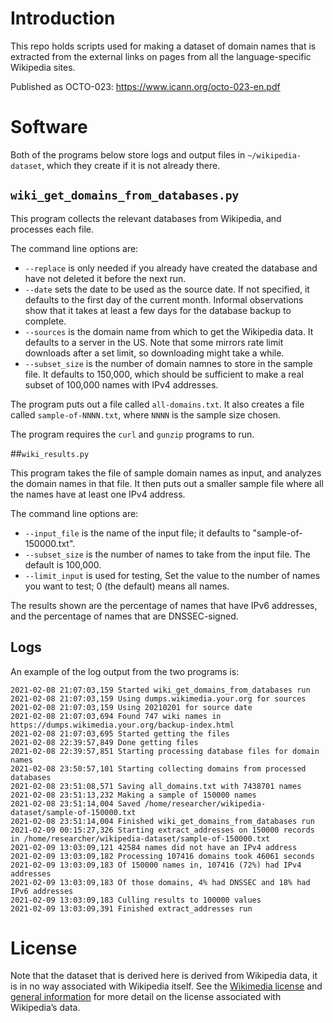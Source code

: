 # Introduction

This repo holds scripts used for making a dataset of domain names that is extracted from the external links on pages from all the language-specific Wikipedia sites.

Published as OCTO-023: https://www.icann.org/octo-023-en.pdf

# Software

Both of the programs below store logs and output files in `~/wikipedia-dataset`, which they create if it is not already there.

## `wiki_get_domains_from_databases.py`

This program collects the relevant databases from Wikipedia, and processes each file.

The command line options are:

- `--replace` is only needed if you already have created the database and have not deleted it before the next run.
- `--date` sets the date to be used as the source date. If not specified, it defaults to the first day of the current month. Informal observations show that it takes at least a few days for the database backup to complete.
- `--sources` is the domain name from which to get the Wikipedia data. It defaults to a server in the US. Note that some mirrors rate limit downloads after a set limit, so downloading might take a while.
- `--subset_size` is the number of domain namnes to store in the sample file. It defaults to 150,000, which should be sufficient to make a real subset of 100,000 names with IPv4 addresses.

The program puts out a file called `all-domains.txt`.
It also creates a file called `sample-of-NNNN.txt`, where `NNNN` is the sample size chosen.

The program requires the `curl` and `gunzip` programs to run.

##`wiki_results.py`

This program takes the file of sample domain names as input, and analyzes the domain names in that file.
It then puts out a smaller sample file where all the names have at least one IPv4 address.

The command line options are:

- `--input_file` is the name of the input file; it defaults to "sample-of-150000.txt".
- `--subset_size` is the number of names to take from the input file. The default is 100,000.
- `--limit_input` is used for testing, Set the value to the number of names you want to test; 0 (the default) means all names.

The results shown are the percentage of names that have IPv6 addresses, and the percentage of names that are DNSSEC-signed.

## Logs

An example of the log output from the two programs is:

	2021-02-08 21:07:03,159 Started wiki_get_domains_from_databases run
	2021-02-08 21:07:03,159 Using dumps.wikimedia.your.org for sources
	2021-02-08 21:07:03,159 Using 20210201 for source date
	2021-02-08 21:07:03,694 Found 747 wiki names in https://dumps.wikimedia.your.org/backup-index.html
	2021-02-08 21:07:03,695 Started getting the files
	2021-02-08 22:39:57,849 Done getting files
	2021-02-08 22:39:57,851 Starting processing database files for domain names
	2021-02-08 23:50:57,101 Starting collecting domains from processed databases
	2021-02-08 23:51:08,571 Saving all_domains.txt with 7438701 names
	2021-02-08 23:51:13,232 Making a sample of 150000 names
	2021-02-08 23:51:14,004 Saved /home/researcher/wikipedia-dataset/sample-of-150000.txt
	2021-02-08 23:51:14,004 Finished wiki_get_domains_from_databases run
	2021-02-09 00:15:27,326 Starting extract_addresses on 150000 records in /home/researcher/wikipedia-dataset/sample-of-150000.txt
	2021-02-09 13:03:09,121 42584 names did not have an IPv4 address
	2021-02-09 13:03:09,182 Processing 107416 domains took 46061 seconds
	2021-02-09 13:03:09,183 Of 150000 names in, 107416 (72%) had IPv4 addresses
	2021-02-09 13:03:09,183 Of those domains, 4% had DNSSEC and 18% had IPv6 addresses
	2021-02-09 13:03:09,183 Culling results to 100000 values
	2021-02-09 13:03:09,391 Finished extract_addresses run

# License

Note that the dataset that is derived here is derived from Wikipedia data, it is in no way associated with Wikipedia itself.
See the [Wikimedia license](https://en.wikipedia.org/wiki/Wikipedia:Text_of_Creative_Commons_Attribution-ShareAlike_3.0_Unported_License) and [general information](https://en.wikipedia.org/wiki/Wikipedia:Copyrights) for more detail on the license associated with Wikipedia’s data.
